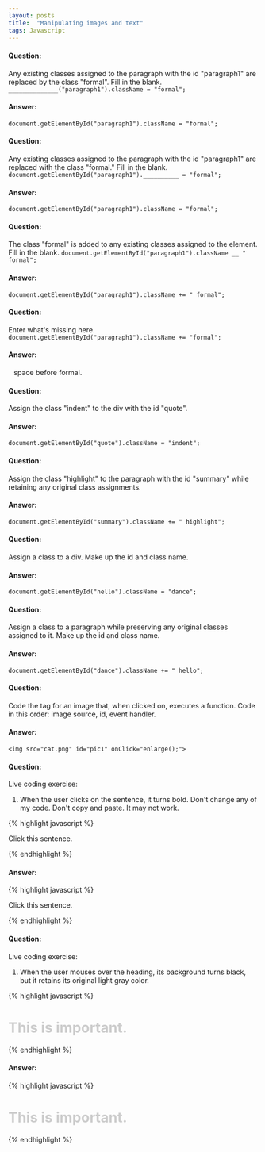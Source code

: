 ```yaml
---
layout: posts
title:  "Manipulating images and text"
tags: Javascript
---
```


#### Question:
Any existing classes assigned to the paragraph with the id "paragraph1" are replaced by the class "formal". Fill in the blank.
`______________("paragraph1").className = "formal";`

#### Answer:
`document.getElementById("paragraph1").className = "formal";`

#### Question:
Any existing classes assigned to the paragraph with the id "paragraph1" are replaced with the class "formal." Fill in the blank.
`document.getElementById("paragraph1").__________ = "formal";`

#### Answer:
`document.getElementById("paragraph1").className = "formal";`

#### Question:
The class "formal" is added to any existing classes assigned to the element. Fill in the blank.
`document.getElementById("paragraph1").className __ " formal";`

#### Answer:
`document.getElementById("paragraph1").className += " formal";`

#### Question:
Enter what's missing here.
`document.getElementById("paragraph1").className += "formal";`

#### Answer:
` ` space before formal.

#### Question:
Assign the class "indent" to the div with the id "quote".

#### Answer:
`document.getElementById("quote").className = "indent";`

#### Question:
Assign the class "highlight" to the paragraph with the id "summary" while retaining any original class assignments.

#### Answer:
`document.getElementById("summary").className += " highlight";`

#### Question:
Assign a class to a div. Make up the id and class name.

#### Answer:
`document.getElementById("hello").className = "dance";`

#### Question:
Assign a class to a paragraph while preserving any original classes assigned to it. Make up the id and class name.

#### Answer:
`document.getElementById("dance").className += " hello";`

#### Question:
Code the tag for an image that, when clicked on, executes a function. Code in this order: image source, id, event handler.

#### Answer:
`<img src="cat.png" id="pic1" onClick="enlarge();">`

#### Question:
Live coding exercise:
1) When the user clicks on the sentence, it turns bold. Don't change any of my code. Don't copy and paste. It may not work.

{% highlight javascript %}

<style>
.black {font-weight:bold;}
</style>

<p id="p1" onClick="boldIt();">
Click this sentence.
</p>

<script>

CODE THE FUNCTION HERE

</script>

{% endhighlight %}

#### Answer:
{% highlight javascript %}

<style>
.black {font-weight:bold;}
</style>

<p id="p1" onClick="boldIt();">
Click this sentence.
</p>

<script>
function boldIt() {
  document.getElementById("p1").className = "black";
}
</script>

{% endhighlight %}

#### Question:
Live coding exercise:
1) When the user mouses over the heading, its background turns black, but it retains its original light gray color.

{% highlight javascript %}

<style>
.pale {color:#ccc;}
.blackGround {background-color:black;}
</style>

<h1 id="head1" class="pale" onMouseover="addBackground();">
This is important.
</h1>

<script>

CODE THE FUNCTION HERE

</script>

{% endhighlight %}

#### Answer:
{% highlight javascript %}

<style>
.pale {color:#ccc;}
.blackGround {background-color:black;}
</style>

<h1 id="head1" class="pale" onMouseover="addBackground();">
This is important.
</h1>

<script>
function addBackground() {
  document.getElementById("head1").className += "backGround";
}
</script>

{% endhighlight %}
